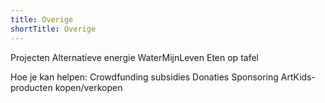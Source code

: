 ```yaml
---
title: Overige
shortTitle: Overige
---
```

Projecten
       Alternatieve energie
       WaterMijnLeven
       Eten op tafel

Hoe je kan helpen:
Crowdfunding
subsidies
Donaties
Sponsoring
ArtKids-producten kopen/verkopen